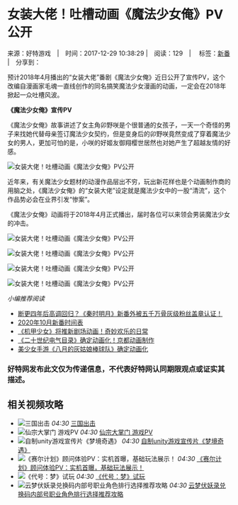 # 女装大佬！吐槽动画《魔法少女俺》PV公开

来源：好特游戏　|　时间：2017-12-29 10:38:29 |　阅读：129　|　 标签：[新番](https://www.haote.com/huati/50450/ "新番") 　 |　分享到：

预计2018年4月播出的“女装大佬”番剧《魔法少女俺》近日公开了宣传PV，这个改编自漫画家毛魂一直线创作的同名搞笑魔法少女漫画的动画，一定会在2018年掀起一众吐槽风波。

**《魔法少女俺》宣传PV**

《魔法少女俺》故事讲述了女主角卯野咲是个很普通的女孩子，一天一个奇怪的男子来找她代替母亲签订魔法少女契约，但是变身后的卯野咲竟然变成了穿着魔法少女的男人，更加可怕的是，小咲的好姬友御翔樱世居然也对她产生了超越友情的好感。

![女装大佬！吐槽动画《魔法少女俺》PV公开](https://img.haote.com/upload/news/image/20171229/20171229103649_38785.jpg)

近年来，有关魔法少女题材的动漫作品层出不穷，玩出新花样也是个动画制作商的用脑之处，《魔法少女俺》的“女装大佬”设定就是魔法少女中的一股“清流”，这个作品势必会在业界引发“惨案”。

《魔法少女俺》动画将于2018年4月正式播出，届时各位可以来领会男装魔法少女的冲击。

![女装大佬！吐槽动画《魔法少女俺》PV公开](https://img.haote.com/upload/news/image/20171229/20171229103650_27313.jpg)

![女装大佬！吐槽动画《魔法少女俺》PV公开](https://img.haote.com/upload/news/image/20171229/20171229103652_92642.jpg)

![女装大佬！吐槽动画《魔法少女俺》PV公开](https://img.haote.com/upload/news/image/20171229/20171229103654_28805.jpg)

![女装大佬！吐槽动画《魔法少女俺》PV公开](https://img.haote.com/upload/news/image/20171229/20171229103657_77010.jpg)

_小编推荐阅读_

- [断更四年后高调回归？《秦时明月》新番外被五千万骨灰级粉丝盖章认证！](https://www.haote.com/news/351662.html "断更四年后高调回归？《秦时明月》新番外被五千万骨灰级粉丝盖章认证！")
- [2020年10月新番时间表](https://www.haote.com/gonglv/343127.html "2020年10月新番时间表")
- [《机甲少女》将推新剧场动画！奇妙欢乐的日常](https://www.haote.com/news/220477.html "《机甲少女》将推新剧场动画！奇妙欢乐的日常")
- [《二十世纪电气目录》确定动画化！京都动画制作](https://www.haote.com/news/220404.html "《二十世纪电气目录》确定动画化！京都动画制作")
- [美少女手游《八月的灰姑娘棒球队》确定动画化](https://www.haote.com/news/220362.html "美少女手游《八月的灰姑娘棒球队》确定动画化")

### 好特网发布此文仅为传递信息，不代表好特网认同期限观点或证实其描述。

## 相关视频攻略

- ![三国出击](https://img.haote.com//upload/news/20230411/1681199285911891.png) _04:30_ [三国出击](https://www.haote.com/video/67214/)
- ![仙宗大掌门 游戏PV](https://img.haote.com//upload/news/20230411/1681199188363756.png) _04:30_ [仙宗大掌门 游戏PV](https://www.haote.com/video/67213/)
- ![自制unity游戏宣传片《梦境奇遇》](https://img.haote.com//upload/news/20230411/1681199090102396.png) _04:30_ [自制unity游戏宣传片《梦境奇遇》](https://www.haote.com/video/67212/)
- ![《赛尔计划》顾问体验PV：实机首曝，基础玩法展示！](https://img.haote.com//upload/news/20230411/1681198916280488.png) _04:30_ [《赛尔计划》顾问体验PV：实机首曝，基础玩法展示！](https://www.haote.com/video/67211/)
- ![《代号：梦》试玩](https://img.haote.com//upload/news/20230411/1681198778826786.png) _04:30_ [《代号：梦》试玩](https://www.haote.com/video/67210/)
- ![云梦伏妖录兑换码内部号职业角色排行选择推荐攻略](https://img.haote.com//upload/news/20230411/1681198676468438.png) _04:30_ [云梦伏妖录兑换码内部号职业角色排行选择推荐攻略](https://www.haote.com/video/67209/)